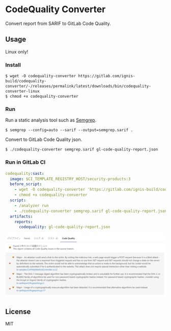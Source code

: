 # CodeQuality Converter
Convert report from SARIF to GitLab Code Quality.


## Usage
Linux only!


### Install
```shell
$ wget -O codequality-converter https://gitlab.com/ignis-build/codequality-converter/-/releases/permalink/latest/downloads/bin/codequality-converter-linux
$ chmod +x codequality-converter
```


### Run
Run a static analysis tool such as [Semgrep](https://semgrep.dev/).

```shell
$ semgrep --config=auto --sarif --output=semgrep.sarif .
```

Convert to GitLab Code Quality json.

```shell
$ ./codequality-converter semgrep.sarif gl-code-quality-report.json
```


### Run in GitLab CI
```yaml
codequality:sast:
  image: $CI_TEMPLATE_REGISTRY_HOST/security-products:3
  before_script:
    - wget -O codequality-converter 'https://gitlab.com/ignis-build/codequality-converter/-/jobs/artifacts/master/raw/codequality-converter-linux?job=build'
    - chmod +x codequality-converter
  script:
    - /analyzer run
    - ./codequality-converter semgrep.sarif gl-code-quality-report.json
  artifacts:
    reports:
      codequality: gl-code-quality-report.json
```

![](docs/gitlab-merge-request.png)


## License
MIT
